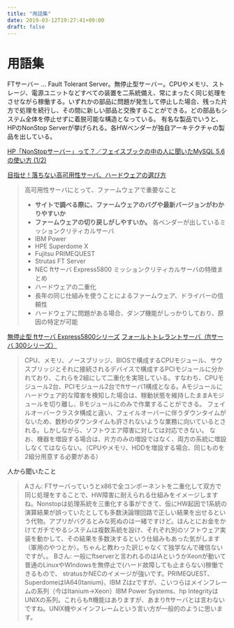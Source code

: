 ```yaml
---
title: "用語集"
date: 2019-03-12T19:27:41+09:00
draft: false
---
```


# 用語集

FTサーバー ... Fault Tolerant Server。無停止型サーバー。CPUやメモリ、ストレージ、電源ユニットなどすべての装置を二系統備え、常にまったく同じ処理をさせながら稼働する。いずれかの部品に問題が発生して停止した場合、残った片方で処理を続行し、その間に新しい部品と交換することができる。どの部品もシステム全体を停止せずに着脱可能な構造となっている。 有名な製品でいうと、HPのNonStop Serverが挙げられる。各HWベンダーが独自アーキテクチャの製品を出している。

[HP「NonStopサーバー」って？／フェイスブックの中の人に聞いたMySQL 5.6の使い方 (1/2)](https://www.atmarkit.co.jp/ait/articles/1312/25/news007.html)

[目指せ！落ちない高可用性サーバ、ハードウェアの選び方](https://qiita.com/takaaki_kurihara/items/162c2e4e9a5883fcc96a)

> 高可用性サーバにとって、ファームウェアで重要なこと
> * **サイトで調べる際に、ファームウェアのバグや最新バージョンがわかりやすいか**
> * **ファームウェアの切り戻しがしやすいか。**
> 各ベンダーが出しているミッションクリティカルサーバ
> * IBM Power
> * HPE Superdome X
> * Fujitsu PRIMEQUEST
> * Strutas FT Server
> * NEC ftサーバ Express5800
> ミッションクリティカルサーバの特徴まとめ
> * ハードウェアの二重化
> * 長年の同じ仕組みを使うことによるファームウェア、ドライバーの信頼性
> * ハードウェアに問題がある場合、ダンプ機能がしっかりしており、原因の特定が可能

[無停止型 ftサーバ Express5800シリーズ](https://jpn.nec.com/pcserver/ft/index.html)
[フォールトトレラントサーバ（ftサーバ 300シリーズ）](https://ja.wikipedia.org/wiki/Express5800#%E3%83%95%E3%82%A9%E3%83%BC%E3%83%AB%E3%83%88%E3%83%88%E3%83%AC%E3%83%A9%E3%83%B3%E3%83%88%E3%82%B5%E3%83%BC%E3%83%90%EF%BC%88ft%E3%82%B5%E3%83%BC%E3%83%90_300%E3%82%B7%E3%83%AA%E3%83%BC%E3%82%BA%EF%BC%89)
> CPU、メモリ、ノースブリッジ、BIOSで構成するCPUモジュール、サウスブリッジとそれに接続されるデバイスで構成するPCIモジュールに分かれており、これらを2組にして二重化を実現している。すなわち、CPUモジュール2台、PCIモジュール2台でftサーバ1構成となる。Aモジュールにハードウェア的な障害を検知した場合は、稼動状態を維持したままAモジュールを切り離し、Bモジュールにのみで作業することができる。
> フェイルオーバークラスタ構成と違い、フェイルオーバーに伴うダウンタイムがないため、数秒のダウンタイムも許されないような業務に向いているとされる。しかしながら、ソフトウエア障害に対しては対応できない。
> なお、機器を増設する場合は、片方のみの増設ではなく、両方の系統に増設しなくてはならない。（CPUやメモリ、HDDを増設する場合、同じものを2組分用意する必要がある）

人から聞いたこと

> Aさん: FTサーバっていうとx86で全コンポーネントを二重化して双方で同じ処理をすることで、HW障害に耐えられる仕組みをイメージしますね。Nonstopは処理系統を三重化する事ができて、仮にHW起因で1系統の演算結果が誤っていたとしても多数決論理回路で正しい結果を出せるという代物。アプリがバグるとみな死ぬのは一緒ですけど。ほんとにお金をかけてガチでやるシステムは複数系統を設け、それぞれ別のソフトウェア実装を動かして、その結果を多数決するという仕組みもあった気がします（軍用のやつとか）。ちゃんと教わった訳じゃなくて独学なんで確信ないですが。。
> Bさん: 一般にftserverと言われるのはIAというかXeonが動いて普通のLinuxやWIndowsを無停止で(ハード故障しても止まらない)稼働できるもので、 stratusかNECのイメージが強いです。PRIMEQUEST、SuperdomeはIA64(Itanium)、IBM Zはzですが、こいつらはメインフレームの系列（今はItanium->Xeon）IBM Power Systems、hp IntegrityはUNIXの系列。これらもft機能はありますが、あまりftサーバとは言わないですね。UNIX機やメインフレームという言い方が一般的のように思います。
